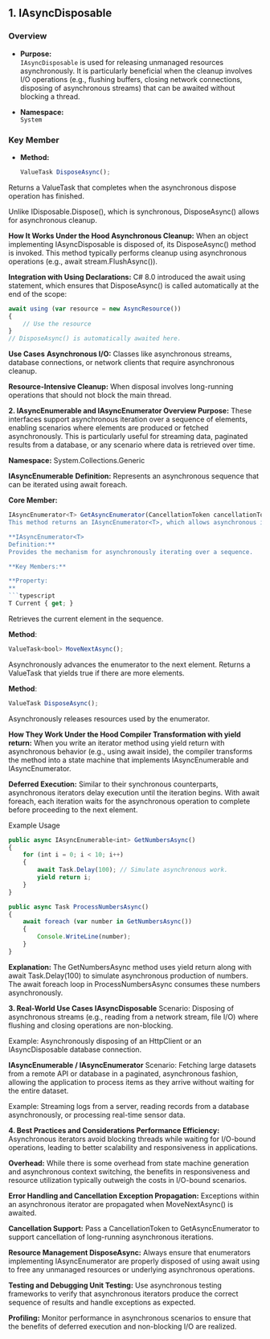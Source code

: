 ## 1. IAsyncDisposable

### Overview
- **Purpose:**  
  `IAsyncDisposable` is used for releasing unmanaged resources asynchronously. It is particularly beneficial when the cleanup involves I/O operations (e.g., flushing buffers, closing network connections, disposing of asynchronous streams) that can be awaited without blocking a thread.
  
- **Namespace:**  
  `System`

### Key Member
- **Method:**
  ```typescript
  ValueTask DisposeAsync();
  ```

Returns a ValueTask that completes when the asynchronous dispose operation has finished.

Unlike IDisposable.Dispose(), which is synchronous, DisposeAsync() allows for asynchronous cleanup.

**How It Works Under the Hood
Asynchronous Cleanup:**
When an object implementing IAsyncDisposable is disposed of, its DisposeAsync() method is invoked. This method typically performs cleanup using asynchronous operations (e.g., await stream.FlushAsync()).

**Integration with Using Declarations:**
C# 8.0 introduced the await using statement, which ensures that DisposeAsync() is called automatically at the end of the scope:

```typescript
await using (var resource = new AsyncResource())
{
    // Use the resource
}
// DisposeAsync() is automatically awaited here.
```
**Use Cases**
**Asynchronous I/O:**
Classes like asynchronous streams, database connections, or network clients that require asynchronous cleanup.

**Resource-Intensive Cleanup:**
When disposal involves long-running operations that should not block the main thread.

**2. IAsyncEnumerable<T> and IAsyncEnumerator<T>
Overview
Purpose:**
These interfaces support asynchronous iteration over a sequence of elements, enabling scenarios where elements are produced or fetched asynchronously. This is particularly useful for streaming data, paginated results from a database, or any scenario where data is retrieved over time.

**Namespace:**
System.Collections.Generic

**IAsyncEnumerable<T>**
**Definition:**
Represents an asynchronous sequence that can be iterated using await foreach.

**Core Member:**

```typescript
IAsyncEnumerator<T> GetAsyncEnumerator(CancellationToken cancellationToken = default);```
This method returns an IAsyncEnumerator<T>, which allows asynchronous iteration.

**IAsyncEnumerator<T>
Definition:**
Provides the mechanism for asynchronously iterating over a sequence.

**Key Members:**

**Property:
**
```typescript
T Current { get; }
```
Retrieves the current element in the sequence.

**Method**:

```typescript
ValueTask<bool> MoveNextAsync();
```
Asynchronously advances the enumerator to the next element. Returns a ValueTask<bool> that yields true if there are more elements.

**Method**:

```typescript
ValueTask DisposeAsync();
```
Asynchronously releases resources used by the enumerator.

**How They Work Under the Hood
Compiler Transformation with yield return:**
When you write an iterator method using yield return with asynchronous behavior (e.g., using await inside), the compiler transforms the method into a state machine that implements IAsyncEnumerable<T> and IAsyncEnumerator<T>.

**Deferred Execution:**
Similar to their synchronous counterparts, asynchronous iterators delay execution until the iteration begins. With await foreach, each iteration waits for the asynchronous operation to complete before proceeding to the next element.

Example Usage
```typescript
public async IAsyncEnumerable<int> GetNumbersAsync()
{
    for (int i = 0; i < 10; i++)
    {
        await Task.Delay(100); // Simulate asynchronous work.
        yield return i;
    }
}

public async Task ProcessNumbersAsync()
{
    await foreach (var number in GetNumbersAsync())
    {
        Console.WriteLine(number);
    }
}
```
**Explanation:**
The GetNumbersAsync method uses yield return along with await Task.Delay(100) to simulate asynchronous production of numbers. The await foreach loop in ProcessNumbersAsync consumes these numbers asynchronously.

**3. Real-World Use Cases
IAsyncDisposable**
Scenario:
Disposing of asynchronous streams (e.g., reading from a network stream, file I/O) where flushing and closing operations are non-blocking.

Example:
Asynchronously disposing of an HttpClient or an IAsyncDisposable database connection.

**IAsyncEnumerable<T> / IAsyncEnumerator<T>**
Scenario:
Fetching large datasets from a remote API or database in a paginated, asynchronous fashion, allowing the application to process items as they arrive without waiting for the entire dataset.

Example:
Streaming logs from a server, reading records from a database asynchronously, or processing real-time sensor data.

**4. Best Practices and Considerations
Performance
Efficiency:**
Asynchronous iterators avoid blocking threads while waiting for I/O-bound operations, leading to better scalability and responsiveness in applications.

**Overhead:**
While there is some overhead from state machine generation and asynchronous context switching, the benefits in responsiveness and resource utilization typically outweigh the costs in I/O-bound scenarios.

**Error Handling and Cancellation
Exception Propagation:**
Exceptions within an asynchronous iterator are propagated when MoveNextAsync() is awaited.

**Cancellation Support:**
Pass a CancellationToken to GetAsyncEnumerator to support cancellation of long-running asynchronous iterations.

**Resource Management
DisposeAsync:**
Always ensure that enumerators implementing IAsyncEnumerator<T> are properly disposed of using await using to free any unmanaged resources or underlying asynchronous operations.

**Testing and Debugging
Unit Testing:**
Use asynchronous testing frameworks to verify that asynchronous iterators produce the correct sequence of results and handle exceptions as expected.

**Profiling:**
Monitor performance in asynchronous scenarios to ensure that the benefits of deferred execution and non-blocking I/O are realized.